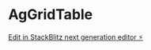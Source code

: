 # AgGridTable

[Edit in StackBlitz next generation editor ⚡️](https://stackblitz.com/~/github.com/AdamShaikhJs/AgGridTable)